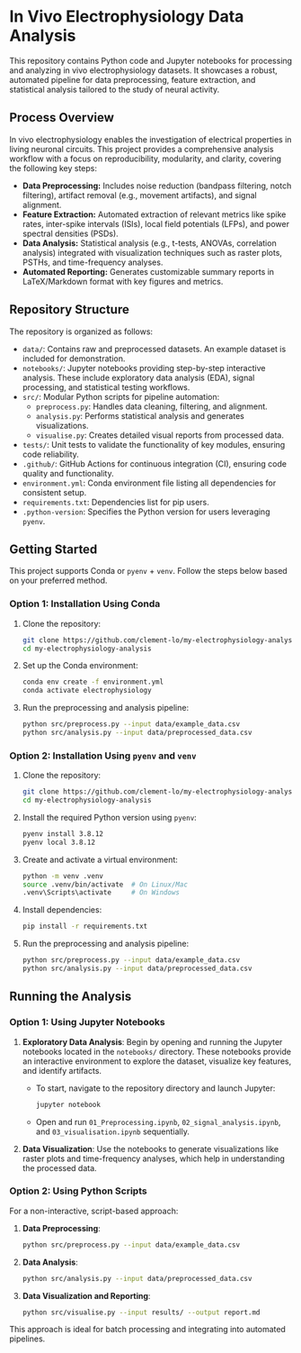 # In Vivo Electrophysiology Data Analysis

This repository contains Python code and Jupyter notebooks for processing and analyzing in vivo electrophysiology datasets. It showcases a robust, automated pipeline for data preprocessing, feature extraction, and statistical analysis tailored to the study of neural activity.

## Process Overview

In vivo electrophysiology enables the investigation of electrical properties in living neuronal circuits. This project provides a comprehensive analysis workflow with a focus on reproducibility, modularity, and clarity, covering the following key steps:

- **Data Preprocessing:** Includes noise reduction (bandpass filtering, notch filtering), artifact removal (e.g., movement artifacts), and signal alignment.
- **Feature Extraction:** Automated extraction of relevant metrics like spike rates, inter-spike intervals (ISIs), local field potentials (LFPs), and power spectral densities (PSDs).
- **Data Analysis:** Statistical analysis (e.g., t-tests, ANOVAs, correlation analysis) integrated with visualization techniques such as raster plots, PSTHs, and time-frequency analyses.
- **Automated Reporting:** Generates customizable summary reports in LaTeX/Markdown format with key figures and metrics.

## Repository Structure

The repository is organized as follows:

- `data/`: Contains raw and preprocessed datasets. An example dataset is included for demonstration.
- `notebooks/`: Jupyter notebooks providing step-by-step interactive analysis. These include exploratory data analysis (EDA), signal processing, and statistical testing workflows.
- `src/`: Modular Python scripts for pipeline automation:
    - `preprocess.py`: Handles data cleaning, filtering, and alignment.
    - `analysis.py`: Performs statistical analysis and generates visualizations.
    - `visualise.py`: Creates detailed visual reports from processed data.
- `tests/`: Unit tests to validate the functionality of key modules, ensuring code reliability.
- `.github/`: GitHub Actions for continuous integration (CI), ensuring code quality and functionality.
- `environment.yml`: Conda environment file listing all dependencies for consistent setup.
- `requirements.txt`: Dependencies list for pip users.
- `.python-version`: Specifies the Python version for users leveraging `pyenv`.

## Getting Started

This project supports Conda or `pyenv` + `venv`. Follow the steps below based on your preferred method.

### Option 1: Installation Using Conda

1. Clone the repository:
    ```bash
    git clone https://github.com/clement-lo/my-electrophysiology-analysis.git
    cd my-electrophysiology-analysis
    ```

2. Set up the Conda environment:
    ```bash
    conda env create -f environment.yml
    conda activate electrophysiology
    ```

3. Run the preprocessing and analysis pipeline:
    ```bash
    python src/preprocess.py --input data/example_data.csv
    python src/analysis.py --input data/preprocessed_data.csv
    ```

### Option 2: Installation Using `pyenv` and `venv`

1. Clone the repository:
    ```bash
    git clone https://github.com/clement-lo/my-electrophysiology-analysis.git
    cd my-electrophysiology-analysis
    ```

2. Install the required Python version using `pyenv`:
    ```bash
    pyenv install 3.8.12
    pyenv local 3.8.12
    ```

3. Create and activate a virtual environment:
    ```bash
    python -m venv .venv
    source .venv/bin/activate  # On Linux/Mac
    .venv\Scripts\activate     # On Windows
    ```

4. Install dependencies:
    ```bash
    pip install -r requirements.txt
    ```

5. Run the preprocessing and analysis pipeline:
    ```bash
    python src/preprocess.py --input data/example_data.csv
    python src/analysis.py --input data/preprocessed_data.csv
    ```

## Running the Analysis

### Option 1: Using Jupyter Notebooks

1. **Exploratory Data Analysis**: Begin by opening and running the Jupyter notebooks located in the `notebooks/` directory. These notebooks provide an interactive environment to explore the dataset, visualize key features, and identify artifacts.

   - To start, navigate to the repository directory and launch Jupyter:
     ```bash
     jupyter notebook
     ```
   - Open and run `01_Preprocessing.ipynb`, `02_signal_analysis.ipynb`, and `03_visualisation.ipynb` sequentially.

2. **Data Visualization**: Use the notebooks to generate visualizations like raster plots and time-frequency analyses, which help in understanding the processed data.

### Option 2: Using Python Scripts

For a non-interactive, script-based approach:

1. **Data Preprocessing**:
    ```bash
    python src/preprocess.py --input data/example_data.csv
    ```

2. **Data Analysis**:
    ```bash
    python src/analysis.py --input data/preprocessed_data.csv
    ```

3. **Data Visualization and Reporting**:
    ```bash
    python src/visualise.py --input results/ --output report.md
    ```

This approach is ideal for batch processing and integrating into automated pipelines.
